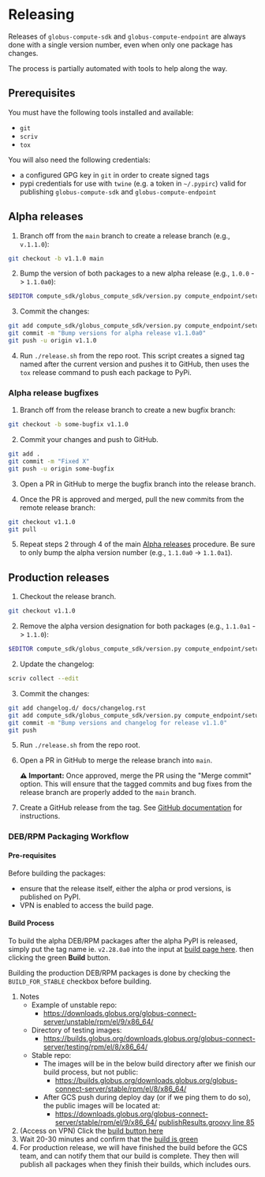 # Releasing

Releases of `globus-compute-sdk` and `globus-compute-endpoint` are always done with a single version
number, even when only one package has changes.

The process is partially automated with tools to help along the way.

## Prerequisites

You must have the following tools installed and available:

- `git`
- `scriv`
- `tox`

You will also need the following credentials:

- a configured GPG key in `git` in order to create signed tags
- pypi credentials for use with `twine` (e.g. a token in `~/.pypirc`) valid for
    publishing `globus-compute-sdk` and `globus-compute-endpoint`

## Alpha releases

1. Branch off from the `main` branch to create a release branch (e.g., `v.1.1.0`):

```bash
git checkout -b v1.1.0 main
```

2. Bump the version of both packages to a new alpha release (e.g., `1.0.0` -> `1.1.0a0`):

```bash
$EDITOR compute_sdk/globus_compute_sdk/version.py compute_endpoint/setup.py compute_endpoint/globus_compute_endpoint/version.py
```

3. Commit the changes:

```bash
git add compute_sdk/globus_compute_sdk/version.py compute_endpoint/setup.py compute_endpoint/globus_compute_endpoint/version.py
git commit -m "Bump versions for alpha release v1.1.0a0"
git push -u origin v1.1.0
```

4. Run `./release.sh` from the repo root. This script creates a signed tag named after
   the current version and pushes it to GitHub, then uses the `tox` release command
   to push each package to PyPi.

### Alpha release bugfixes

1. Branch off from the release branch to create a new bugfix branch:

```bash
git checkout -b some-bugfix v1.1.0
```

2. Commit your changes and push to GitHub.

```bash
git add .
git commit -m "Fixed X"
git push -u origin some-bugfix
```

3. Open a PR in GitHub to merge the bugfix branch into the release branch.

4. Once the PR is approved and merged, pull the new commits from the remote
   release branch:

```bash
git checkout v1.1.0
git pull
```

5. Repeat steps 2 through 4 of the main [Alpha releases](#alpha-releases) procedure.
   Be sure to only bump the alpha version number (e.g., `1.1.0a0` -> `1.1.0a1`).

## Production releases

1. Checkout the release branch.

```bash
git checkout v1.1.0
```

2. Remove the alpha version designation for both packages (e.g., `1.1.0a1` -> `1.1.0`):

```bash
$EDITOR compute_sdk/globus_compute_sdk/version.py compute_endpoint/setup.py compute_endpoint/globus_compute_endpoint/version.py
```

2. Update the changelog:

```bash
scriv collect --edit
```

3. Commit the changes:

```bash
git add changelog.d/ docs/changelog.rst
git add compute_sdk/globus_compute_sdk/version.py compute_endpoint/setup.py compute_endpoint/globus_compute_endpoint/version.py
git commit -m "Bump versions and changelog for release v1.1.0"
git push
```

5. Run `./release.sh` from the repo root.

5. Open a PR in GitHub to merge the release branch into `main`.

   **⚠️ Important:** Once approved, merge the PR using the "Merge commit" option.
   This will ensure that the tagged commits and bug fixes from the release branch
   are properly added to the `main` branch.

6. Create a GitHub release from the tag. See [GitHub documentation](https://docs.github.com/en/repositories/releasing-projects-on-github/managing-releases-in-a-repository#creating-a-release)
   for instructions.

### DEB/RPM Packaging Workflow

#### Pre-requisites

Before building the packages:

* ensure that the release itself, either the alpha or prod versions, is published on PyPI.
* VPN is enabled to access the build page.

#### Build Process

To build the alpha DEB/RPM packages after the alpha PyPI is released, simply put
 the tag name ie. ``v2.28.0a0`` into the input at
[build page here](https://builds.globus.org/jenkins/job/BuildGlobusComputeAgentPackages/build?delay=0sec).
then clicking the green **Build** button.

Building the production DEB/RPM packages is done by checking the ``BUILD_FOR_STABLE`` checkbox before building.

1. Notes
    * Example of unstable repo:
        * https://downloads.globus.org/globus-connect-server/unstable/rpm/el/9/x86_64/
    * Directory of testing images:
        * https://builds.globus.org/downloads.globus.org/globus-connect-server/testing/rpm/el/8/x86_64/
    * Stable repo:
        * The images will be in the below build directory after we finish our build process, but not public:
            * https://builds.globus.org/downloads.globus.org/globus-connect-server/stable/rpm/el/8/x86_64/
        * After GCS push during deploy day (or if we ping them to do so), the public images will be located at:
            * https://downloads.globus.org/globus-connect-server/stable/rpm/el/9/x86_64/
      [publishResults.groovy line 85](https://github.com/globusonline/gcs-build-scripts/blob/168617a0ccbb0aee7b3bee04ee67940bbe2a80f6/vars/publishResults.groovy#L85)
2. (Access on VPN) Click the [build button here](https://builds.globus.org/jenkins/job/BuildGlobusComputeAgentPackages/build?delay=0sec)
3. Wait 20-30 minutes and confirm that the [build is green](https://builds.globus.org/jenkins/job/BuildGlobusComputeAgentPackages/)
4. For production release, we will have finished the build before the GCS
   team, and can notify them that our build is complete.  They then will
   publish all packages when they finish their builds, which includes ours.
